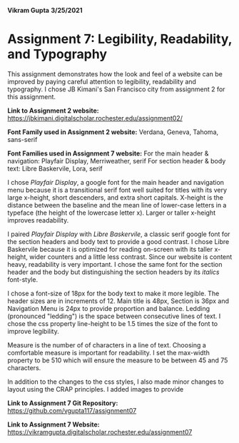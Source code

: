 **Vikram Gupta**
**3/25/2021**
# **Assignment 7: Legibility, Readability, and Typography**
This assignment demonstrates how the look and feel of a website can be improved by paying careful attention to legibility, readability and typography.  I chose JB Kimani's San Francisco city from assignment 2 for this assignment.

**Link to Assignment 2 website:**
https://jbkimani.digitalscholar.rochester.edu/assignment02/

**Font Family used in Assignment 2 website:**
Verdana, Geneva, Tahoma, sans-serif

**Font Families used in Assignment 7 website:**
For the main header & navigation: Playfair Display, Merriweather, serif
For section header & body text: Libre Baskervile, Lora, serif

I chose *Playfair Display*, a google font for the main header and navigation menu because it is a transitional serif font well suited for titles with its very large x-height, short descenders, and extra short capitals.  X-height is the distance between the baseline and the mean line of lower-case letters in a typeface (the height of the lowercase letter x).  Larger or taller x-height improves readability.

I paired *Playfair Display* with *Libre Baskervile*, a classic serif google font for the section headers and body text to provide a good contrast.  I chose Libre Baskervile because it is optimized for reading on-screen with its taller x-height, wider counters and a little less contrast.  Since our website is content heavy, readability is very important.  I chose the same font for the section header and the body but distinguishing the section headers by its *italics* font-style.

I chose a font-size of 18px for the body text to make it more legible. The header sizes are in increments of 12.  Main title is 48px, Section is 36px and Navigation Menu is 24px to provide proportion and balance.  Ledding (pronounced "ledding") is the space between consecutive lines of text.  I chose the css property line-height to be 1.5 times the size of the font to improve legibility.  

Measure is the number of of characters in a line of text.  Choosing a comfortable measure is important for readability.  I set the max-width property to be 510 which will ensure the measure to be between 45 and 75 characters.

In addition to the changes to the css styles, I also made minor changes to layout using the CRAP principles.  I added images to provide








**Link to Assignment 7 Git Repository:**
https://github.com/vgupta117/assignment07

**Link to Assignment 7 Website:**
https://vikramgupta.digitalscholar.rochester.edu/assignment07


<!--stackedit_data:
eyJoaXN0b3J5IjpbLTE3NTI0MjkzMjQsLTEzNDA3NjYxMzksMT
kxNDk3ODQ2LC0xOTU4Mzg5OTEyLC0yMTAzNTg1NDgxLC0xMzQ1
NTk4MDk3LDE0OTY4NTczNzUsLTk1Nzk4MTkwMywtNDM1NTY4Nz
Y3XX0=
-->